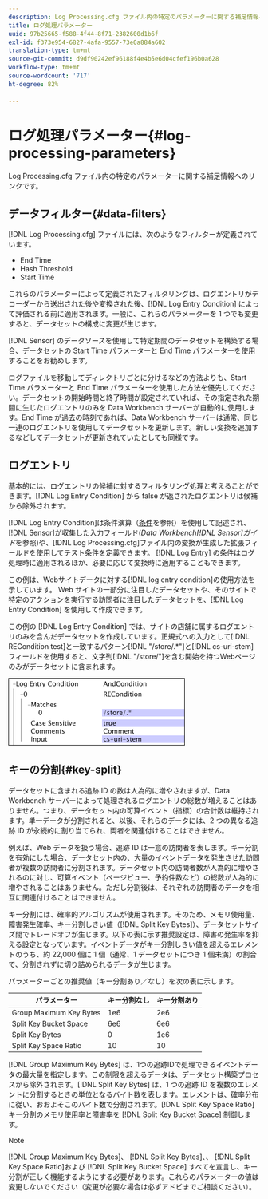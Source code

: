 ```yaml
---
description: Log Processing.cfg ファイル内の特定のパラメーターに関する補足情報へのリンクです。
title: ログ処理パラメーター
uuid: 97b25665-f588-4f44-8f71-2382600d1b6f
exl-id: f373e954-6827-4afa-9557-73e0a884a602
translation-type: tm+mt
source-git-commit: d9df90242ef96188f4e4b5e6d04cfef196b0a628
workflow-type: tm+mt
source-wordcount: '717'
ht-degree: 82%

---
```


# ログ処理パラメーター{#log-processing-parameters}

Log Processing.cfg ファイル内の特定のパラメーターに関する補足情報へのリンクです。

<!--
c_data_filters.xml
-->

## データフィルター{#data-filters}

[!DNL Log Processing.cfg] ファイルには、次のようなフィルターが定義されています。

* End Time
* Hash Threshold
* Start Time

これらのパラメーターによって定義されたフィルタリングは、ログエントリがデコーダーから送出された後や変換された後、[!DNL Log Entry Condition] によって評価される前に適用されます。一般に、これらのパラメーターを 1 つでも変更すると、データセットの構成に変更が生じます。

[!DNL Sensor] のデータソースを使用して特定期間のデータセットを構築する場合、データセットの Start Time パラメーターと End Time パラメーターを使用することをお勧めします。

ログファイルを移動してディレクトリごとに分けるなどの方法よりも、Start Time パラメーターと End Time パラメーターを使用した方法を優先してください。データセットの開始時間と終了時間が設定されていれば、その指定された期間に生じたログエントリのみを Data Workbench サーバーが自動的に使用します。End Time が過去の時刻であれば、Data Workbench サーバーは通常、同じ一連のログエントリを使用してデータセットを更新します。新しい変換を追加するなどしてデータセットが更新されていたとしても同様です。

<!--
c_log_entry_con.xml
-->

## ログエントリ

基本的には、ログエントリの候補に対するフィルタリング処理と考えることができます。[!DNL Log Entry Condition] から false が返されたログエントリは候補から除外されます。

[!DNL Log Entry Condition]は条件演算（[条件](../../../home/c-dataset-const-proc/c-conditions/c-abt-cond.md)を参照）を使用して記述され、[!DNL Sensor]が収集した入力フィールド(*Data Workbench[!DNL Sensor]ガイド*&#x200B;を参照)や、[!DNL Log Processing.cfg]ファイル内の変換が生成した拡張フィールドを使用してテスト条件を定義できます。 [!DNL Log Entry] の条件はログ処理時に適用されるほか、必要に応じて変換時に適用することもできます。

この例は、Webサイトデータに対する[!DNL log entry condition]の使用方法を示しています。 Web サイトの一部分に注目したデータセットや、そのサイトで特定のアクションを実行する訪問者に注目したデータセットを、[!DNL Log Entry Condition] を使用して作成できます。

この例の [!DNL Log Entry Condition] では、サイトの店舗に属するログエントリのみを含んだデータセットを作成しています。正規式への入力として[!DNL RECondition test]と一致するパターン[!DNL "/store/.*"]と[!DNL cs-uri-stem]フィールドを使用すると、文字列[!DNL "/store/"]を含む開始を持つWebページのみがデータセットに含まれます。

![](assets/cfg_LogProcessing_LogEntryCondition.png)

<!--
c_key_split.xml
-->

## キーの分割{#key-split}

データセットに含まれる追跡 ID の数は人為的に増やされますが、Data Workbench サーバーによって処理されるログエントリの総数が増えることはありません。つまり、データセット内の可算イベント（指標）の合計数は維持されます。単一データが分割されると、以後、それらのデータには、2 つの異なる追跡 ID が永続的に割り当てられ、両者を関連付けることはできません。

例えば、Web データを扱う場合、追跡 ID は一意の訪問者を表します。キー分割を有効にした場合、データセット内の、大量のイベントデータを発生させた訪問者が複数の訪問者に分割されます。データセット内の訪問者数が人為的に増やされるのに対し、可算イベント（ページビュー、予約件数など）の総数が人為的に増やされることはありません。ただし分割後は、それぞれの訪問者のデータを相互に関連付けることはできません。

キー分割には、確率的アルゴリズムが使用されます。そのため、メモリ使用量、障害発生確率、キー分割しきい値（[!DNL Split Key Bytes]）、データセットサイズ間でトレードオフが生じます。以下の表に示す推奨設定は、障害の発生率を抑える設定となっています。イベントデータがキー分割しきい値を超えるエレメントのうち、約 22,000 個に 1 個（通常、1 データセットにつき 1 個未満）の割合で、分割されずに切り詰められるデータが生じます。

パラメーターごとの推奨値（キー分割あり／なし）を次の表に示します。

| パラメーター | キー分割なし | キー分割あり |
|---|---|---|
| Group Maximum Key Bytes | 1e6 | 2e6 |
| Split Key Bucket Space | 6e6 | 6e6 |
| Split Key Bytes | 0 | 1e6 |
| Split Key Space Ratio | 10 | 10 |

[!DNL Group Maximum Key Bytes] は、1つの追跡IDで処理できるイベントデータの最大量を指定します。この制限を超えるデータは、データセット構築プロセスから除外されます。[!DNL Split Key Bytes] は、1 つの追跡 ID を複数のエレメントに分割するときの単位となるバイト数を表します。エレメントは、確率分布に従い、おおよそこのバイト数で分割されます。[!DNL Split Key Space Ratio] キー分割のメモリ使用率と障害率を [!DNL Split Key Bucket Space] 制御します。

>[!NOTE]
>
>[!DNL Group Maximum Key Bytes]、 [!DNL Split Key Bytes]、、 [!DNL Split Key Space Ratio]および [!DNL Split Key Bucket Space] すべてを宣言し、キー分割が正しく機能するようにする必要があります。これらのパラメーターの値は変更しないでください（変更が必要な場合は必ずアドビまでご相談ください）。
